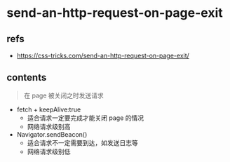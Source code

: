 # send-an-http-request-on-page-exit

## refs

- <https://css-tricks.com/send-an-http-request-on-page-exit/>

## contents

> 在 page 被关闭之时发送请求

- fetch + keepAlive:true
  - 适合请求一定要完成才能关闭 page 的情况
  - 网络请求级别高
- Navigator.sendBeacon()
  - 适合请求不一定需要到达，如发送日志等
  - 网络请求级别低
